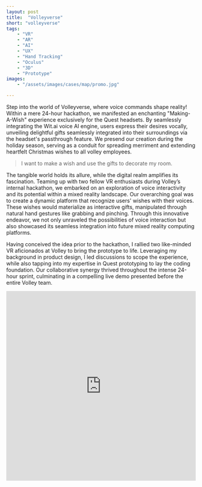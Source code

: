 ```yaml
---
layout: post
title:  "Volleyverse"
short: "volleyverse"
tags:
    - "VR"
    - "AR"
    - "AI"
    - "UX"
    - "Hand Tracking"
    - "Oculus"
    - "3D"
    - "Prototype"
images: 
    - "/assets/images/cases/map/promo.jpg"

---
```

<!--summary-->

Step into the world of Volleyverse, where voice commands shape reality! Within a mere 24-hour hackathon, we manifested an enchanting "Making-A-Wish" experience exclusively for the Quest headsets. By seamlessly integrating the Wit.ai voice AI engine, users express their desires vocally, unveiling delightful gifts seamlessly integrated into their surroundings via the headset's passthrough feature. We presend our creation during the holiday season, serving as a conduit for spreading merriment and extending heartfelt Christmas wishes to all volley employees.

<!--more-->

> I want to make a wish and use the gifts to decorate my room.

The tangible world holds its allure, while the digital realm amplifies its fascination. Teaming up with two fellow VR enthusiasts during Volley’s internal hackathon, we embarked on an exploration of voice interactivity and its potential within a mixed reality landscape. Our overarching goal was to create a dynamic platform that recognize users' wishes with their voices. These wishes would materialize as interactive gifts, manipulated through natural hand gestures like grabbing and pinching. Through this innovative endeavor, we not only unraveled the possibilities of voice interaction but also showcased its seamless integration into future mixed reality computing platforms.

Having conceived the idea prior to the hackathon, I rallied two like-minded VR aficionados at Volley to bring the prototype to life. Leveraging my background in product design, I led discussions to scope the experience, while also tapping into my expertise in Quest prototyping to lay the coding foundation. Our collaborative synergy thrived throughout the intense 24-hour sprint, culminating in a compelling live demo presented before the entire Volley team.

<div style="padding:100% 0 0 0;position:relative;" class="video-embed"><iframe src="https://player.vimeo.com/video/504247535?color=c9ff23&title=0&byline=0&portrait=0" style="position:absolute;top:0;left:0;width:100%;height:100%;" frameborder="0" allow="autoplay; fullscreen; picture-in-picture" allowfullscreen></iframe></div><script src="https://player.vimeo.com/api/player.js"></script>

